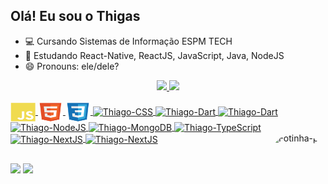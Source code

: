 ## Olá! Eu sou o Thigas

- 💻 Cursando Sistemas de Informação ESPM TECH
- 🌱 Estudando React-Native, ReactJS, JavaScript, Java, NodeJS 
- 😄 Pronouns: ele/dele?

<div align="center">
  <a href="https://github.com/ThiagoAlonso05">
  <img height="180em" src="https://github-readme-stats.vercel.app/api?username=ThiagoAlonso05&show_icons=true&theme=dark&include_all_commits=true&count_private=true" />
  <img height="130em" src="https://github-readme-stats.vercel.app/api/top-langs/?username=ThiagoAlonso05&layout=compact&langs_count=7&theme=dark" />
</div>
 
  <div style="display: inline_block"><br>
  <img align="center" alt="Thiago-Js" height="30" width="40"   src="https://raw.githubusercontent.com/devicons/devicon/master/icons/javascript/javascript-plain.svg">
  <img align="center" alt="Thiago-HTML" height="30" width="40" src="https://raw.githubusercontent.com/devicons/devicon/master/icons/html5/html5-original.svg">
  <img align="center" alt="Thiago-CSS" height="30" width="40"  src="https://raw.githubusercontent.com/devicons/devicon/master/icons/css3/css3-original.svg">
  <img align="center" alt="Thiago-CSS" height="30" width="40"  src="https://cdn.jsdelivr.net/gh/devicons/devicon/icons/csharp/csharp-original.svg" />
  <img align="center" alt="Thiago-Dart" height="30" width="40" src="https://cdn.jsdelivr.net/gh/devicons/devicon/icons/dart/dart-original.svg" />
  <img align="center" alt="Thiago-Dart" height="30" width="40" src="https://cdn.jsdelivr.net/gh/devicons/devicon/icons/react/react-original.svg" />
  <img align="center" alt="Thiago-NodeJS" height="30" width="40" src="https://cdn.jsdelivr.net/gh/devicons/devicon/icons/nodejs/nodejs-original.svg" />
  <img align="center" alt="Thiago-MongoDB" height="30" width="40" src="https://cdn.jsdelivr.net/gh/devicons/devicon/icons/mongodb/mongodb-original.svg" />
  <img align="center" alt="Thiago-TypeScript" height="30" width="40"        
  src="https://raw.githubusercontent.com/gilbarbara/logos/0fabdf6def45abdfa138996fc20392e8004ad0b9/logos/nextjs-icon.svg" />
  <img align="center" alt="Thiago-NextJS" height="30" width="40" src="https://cdn.jsdelivr.net/gh/devicons/devicon/icons/typescript/typescript-original.svg" />
  <img align="center" alt="Thiago-NextJS" height="55" width="55" src="https://cdn.jsdelivr.net/gh/devicons/devicon/icons/mysql/mysql-original-wordmark.svg" />
       <img align="right" alt="Fotinha-pic" height="150" style="border-radius:50px;" 
  </div>

 ##
  <div>
  <a href = "mailto:thcsa2005@gmail.com">
  <img src="https://img.shields.io/badge/Gmail-D14836?style=for-the-badge&logo=gmail&logoColor=white" target="_blank"></a>
  <a href = "https://www.linkedin.com/in/thiago-hilario-alonso-3643b6265/">
  <img src="https://img.shields.io/badge/LinkedIn-0077B5?style=for-the-badge&logo=linkedin&logoColor=white" target="_blank"></a>
    
  </div>
